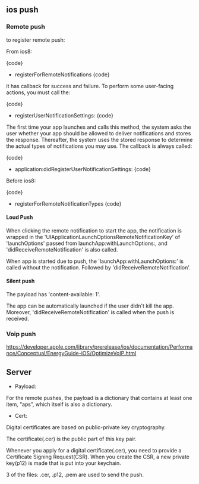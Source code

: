 ## ios push

### Remote push

to register remote push:

From ios8:

{code}
- registerForRemoteNotifications
{code}

it has callback for success and failure. To perform some user-facing actions, you must call the:

{code}
- registerUserNotificationSettings:
{code}

The first time your app launches and calls this method, the system asks the user whether your app should be allowed to deliver notifications and stores the response. Thereafter, the system uses the stored response to determine the actual types of notifications you may use. The callback is always called:

{code}
-  application:didRegisterUserNotificationSettings: 
{code}

Before ios8:

{code}
- registerForRemoteNotificationTypes
{code}

#### Loud Push

When clicking the remote notification to start the app, the notification is wrapped in the 'UIApplicationLaunchOptionsRemoteNotificationKey' of 'launchOptions' passed from launchApp:withLaunchOptions:, and 'didReceiveRemoteNotification' is also called.

When app is started due to push, the 'launchApp:withLaunchOptions:' is called without the notification. Followed by 'didReceiveRemoteNotification'.

#### Silent push

The payload has 'content-available: 1'. 

The app can be automatically launched if the user didn't kill the app. Moreover, 'didReceiveRemoteNotification' is called when the push is received.

### Voip push

https://developer.apple.com/library/prerelease/ios/documentation/Performance/Conceptual/EnergyGuide-iOS/OptimizeVoIP.html

## Server

- Payload:

For the remote pushes, the payload is a dictionary that contains at least one item, “aps”, which itself is also a dictionary.

- Cert:

Digital certificates are based on public-private key cryptography.

The certificate(.cer) is the public part of this key pair. 

Whenever you apply for a digital certificate(.cer), you need to provide a Certificate Signing Request(CSR). When you create the CSR, a new private key(p12) is made that is put into your keychain.

3 of the files: .cer, .p12, .pem are used to send the push.